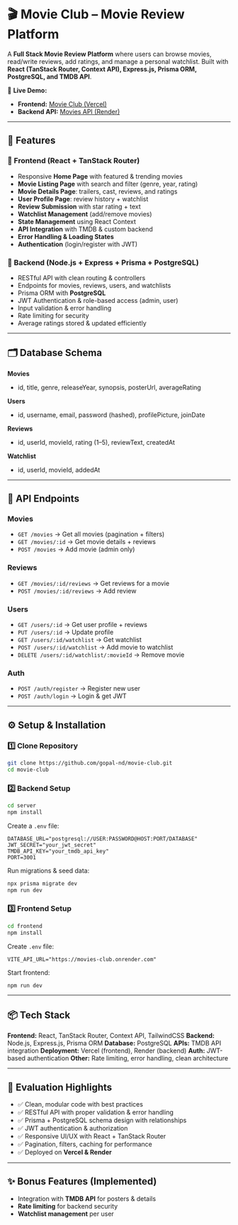 # 🎬 Movie Club – Movie Review Platform

A **Full Stack Movie Review Platform** where users can browse movies, read/write reviews, add ratings, and manage a personal watchlist.
Built with **React (TanStack Router, Context API), Express.js, Prisma ORM, PostgreSQL, and TMDB API**.

🚀 **Live Demo:**

- **Frontend:** [Movie Club (Vercel)](https://movie-club-rho.vercel.app/)
- **Backend API:** [Movies API (Render)](https://movies-club.onrender.com/)

---

## 📌 Features

### 🔹 Frontend (React + TanStack Router)

- Responsive **Home Page** with featured & trending movies
- **Movie Listing Page** with search and filter (genre, year, rating)
- **Movie Details Page**: trailers, cast, reviews, and ratings
- **User Profile Page**: review history + watchlist
- **Review Submission** with star rating + text
- **Watchlist Management** (add/remove movies)
- **State Management** using React Context
- **API Integration** with TMDB & custom backend
- **Error Handling & Loading States**
- **Authentication** (login/register with JWT)

### 🔹 Backend (Node.js + Express + Prisma + PostgreSQL)

- RESTful API with clean routing & controllers
- Endpoints for movies, reviews, users, and watchlists
- Prisma ORM with **PostgreSQL**
- JWT Authentication & role-based access (admin, user)
- Input validation & error handling
- Rate limiting for security
- Average ratings stored & updated efficiently

---

## 🗂️ Database Schema

**Movies**

- id, title, genre, releaseYear, synopsis, posterUrl, averageRating

**Users**

- id, username, email, password (hashed), profilePicture, joinDate

**Reviews**

- id, userId, movieId, rating (1–5), reviewText, createdAt

**Watchlist**

- id, userId, movieId, addedAt

---

## 🔑 API Endpoints

### Movies

- `GET /movies` → Get all movies (pagination + filters)
- `GET /movies/:id` → Get movie details + reviews
- `POST /movies` → Add movie (admin only)

### Reviews

- `GET /movies/:id/reviews` → Get reviews for a movie
- `POST /movies/:id/reviews` → Add review

### Users

- `GET /users/:id` → Get user profile + reviews
- `PUT /users/:id` → Update profile
- `GET /users/:id/watchlist` → Get watchlist
- `POST /users/:id/watchlist` → Add movie to watchlist
- `DELETE /users/:id/watchlist/:movieId` → Remove movie

### Auth

- `POST /auth/register` → Register new user
- `POST /auth/login` → Login & get JWT

---

## ⚙️ Setup & Installation

### 1️⃣ Clone Repository

```bash
git clone https://github.com/gopal-nd/movie-club.git
cd movie-club
```

### 2️⃣ Backend Setup

```bash
cd server
npm install
```

Create a `.env` file:

```env
DATABASE_URL="postgresql://USER:PASSWORD@HOST:PORT/DATABASE"
JWT_SECRET="your_jwt_secret"
TMDB_API_KEY="your_tmdb_api_key"
PORT=3001
```

Run migrations & seed data:

```bash
npx prisma migrate dev
npm run dev
```

### 3️⃣ Frontend Setup

```bash
cd frontend
npm install
```

Create `.env` file:

```env
VITE_API_URL="https://movies-club.onrender.com"
```

Start frontend:

```bash
npm run dev
```

---

## 📦 Tech Stack

**Frontend:** React, TanStack Router, Context API, TailwindCSS
**Backend:** Node.js, Express.js, Prisma ORM
**Database:** PostgreSQL
**APIs:** TMDB API integration
**Deployment:** Vercel (frontend), Render (backend)
**Auth:** JWT-based authentication
**Other:** Rate limiting, error handling, clean architecture

---

## 🧪 Evaluation Highlights

- ✅ Clean, modular code with best practices
- ✅ RESTful API with proper validation & error handling
- ✅ Prisma + PostgreSQL schema design with relationships
- ✅ JWT authentication & authorization
- ✅ Responsive UI/UX with React + TanStack Router
- ✅ Pagination, filters, caching for performance
- ✅ Deployed on **Vercel & Render**

---

## ✨ Bonus Features (Implemented)

- Integration with **TMDB API** for posters & details
- **Rate limiting** for backend security
- **Watchlist management** per user
